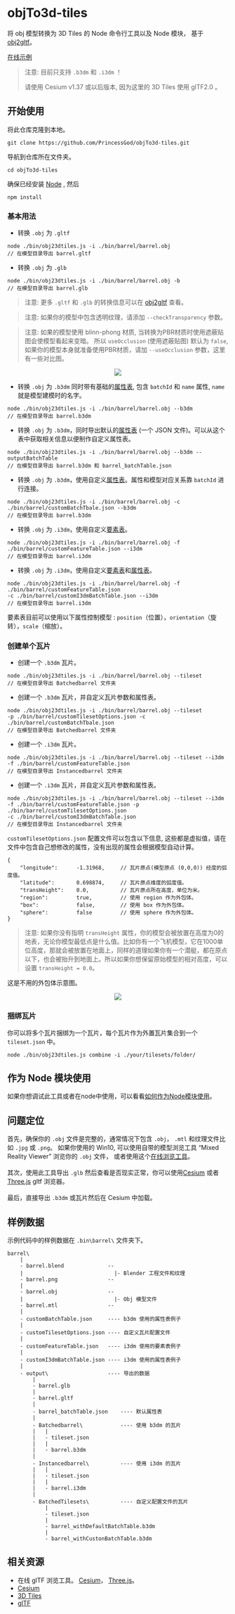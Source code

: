 # objTo3d-tiles
将 obj 模型转换为 3D Tiles 的 Node 命令行工具以及 Node 模块， 基于[obj2gltf](https://github.com/AnalyticalGraphicsInc/obj2gltf)。

[在线示例](https://princessgod.github.io/plc/batchedTileset.html)

>注意: 目前只支持 `.b3dm` 和 `.i3dm` ！
>
>请使用 Cesium v1.37 或以后版本, 因为这里的 3D Tiles 使用 glTF2.0 。

## 开始使用
将此仓库克隆到本地。

```
git clone https://github.com/PrincessGod/objTo3d-tiles.git
```

导航到仓库所在文件夹。

```
cd objTo3d-tiles
```

确保已经安装 [Node](https://nodejs.org/en/) , 然后

```
npm install
```

### 基本用法

* 转换 `.obj` 为 `.gltf`

```
node ./bin/obj23dtiles.js -i ./bin/barrel/barrel.obj
// 在模型目录导出 barrel.gltf 
```

* 转换 `.obj` 为 `.glb`

```
node ./bin/obj23dtiles.js -i ./bin/barrel/barrel.obj -b  
// 在模型目录导出 barrel.glb 
```

>注意: 更多 `.gltf` 和 `.glb` 的转换信息可以在 [obj2gltf](https://github.com/AnalyticalGraphicsInc/obj2gltf) 查看。

>注意: 如果你的模型中包含透明纹理，请添加 `--checkTransparency` 参数。

>注意: 如果的模型使用 blinn-phong 材质, 当转换为PBR材质时使用遮蔽贴图会使模型看起来变暗。
>所以 `useOcclusion` (使用遮蔽贴图) 默认为 `false`, 如果你的模型本身就准备使用PBR材质，请加 `--useOcclusion` 参数，这里有一些对比图。

<p align="center"><img src ="./pics/useOcclusion.png" /></p>


* 转换 `.obj` 为 `.b3dm` 同时带有基础的[属性表](https://github.com/AnalyticalGraphicsInc/3d-tiles/blob/master/TileFormats/BatchTable/README.md), 包含 `batchId` 和 `name` 属性, `name` 就是模型建模时的名字。

```
node ./bin/obj23dtiles.js -i ./bin/barrel/barrel.obj --b3dm
// 在模型目录导出 barrel.b3dm 
```

* 转换 `.obj` 为 `.b3dm`，同时导出默认的[属性表](https://github.com/AnalyticalGraphicsInc/3d-tiles/blob/master/TileFormats/BatchTable/README.md) (一个 JSON 文件)。可以从这个表中获取相关信息以便制作自定义属性表。

```
node ./bin/obj23dtiles.js -i ./bin/barrel/barrel.obj --b3dm --outputBatchTable
// 在模型目录导出 barrel.b3dm 和 barrel_batchTable.json
```

* 转换 `.obj` 为 `.b3dm`，使用自定义[属性表](https://github.com/AnalyticalGraphicsInc/3d-tiles/blob/master/TileFormats/BatchTable/README.md)。属性和模型对应关系靠 `batchId` 进行连接。

```
node ./bin/obj23dtiles.js -i ./bin/barrel/barrel.obj -c ./bin/barrel/customBatchTbale.json --b3dm
// 在模型目录导出 barrel.b3dm
```

* 转换 `.obj` 为 `.i3dm`，使用自定义[要素表](https://github.com/AnalyticalGraphicsInc/3d-tiles/blob/master/TileFormats/Instanced3DModel/README.md#feature-table)。

```
node ./bin/obj23dtiles.js -i ./bin/barrel/barrel.obj -f ./bin/barrel/customFeatureTable.json --i3dm
// 在模型目录导出 barrel.i3dm
```

* 转换 `.obj` 为 `.i3dm`，使用自定义[要素表](https://github.com/AnalyticalGraphicsInc/3d-tiles/blob/master/TileFormats/Instanced3DModel/README.md#feature-table)和[属性表](https://github.com/AnalyticalGraphicsInc/3d-tiles/blob/master/TileFormats/Instanced3DModel/README.md#batch-table)。

```
node ./bin/obj23dtiles.js -i ./bin/barrel/barrel.obj -f ./bin/barrel/customFeatureTable.json
-c ./bin/barrel/customI3dmBatchTable.json --i3dm
// 在模型目录导出 barrel.i3dm
```

要素表目前可以使用以下属性控制模型 : `position`（位置），`orientation`（旋转），`scale`（缩放）。


### 创建单个瓦片

* 创建一个 `.b3dm` 瓦片。

```
node ./bin/obj23dtiles.js -i ./bin/barrel/barrel.obj --tileset
// 在模型目录导出 Batchedbarrel 文件夹
```

* 创建一个 `.b3dm` 瓦片，并自定义瓦片参数和属性表。

```
node ./bin/obj23dtiles.js -i ./bin/barrel/barrel.obj --tileset 
-p ./bin/barrel/customTilesetOptions.json -c ./bin/barrel/customBatchTbale.json
// 在模型目录导出 Batchedbarrel 文件夹
```

* 创建一个 `.i3dm` 瓦片。

```
node ./bin/obj23dtiles.js -i ./bin/barrel/barrel.obj --tileset --i3dm
-f ./bin/barrel/customFeatureTable.json
// 在模型目录导出 Instancedbarrel 文件夹
```

* 创建一个 `.i3dm` 瓦片，并自定义瓦片参数和属性表。

```
node ./bin/obj23dtiles.js -i ./bin/barrel/barrel.obj --tileset --i3dm
-f ./bin/barrel/customFeatureTable.json -p ./bin/barrel/customTilesetOptions.json
-c ./bin/barrel/customI3dmBatchTable.json
// 在模型目录导出 Instancedbarrel 文件夹
```

`customTilesetOptions.json` 配置文件可以包含以下信息, 这些都是虚拟值，请在文件中包含自己想修改的属性，没有出现的属性会根据模型自动计算。
```
{
    "longitude":      -1.31968,     // 瓦片原点(模型原点 (0,0,0)) 经度的弧度值。
    "latitude":       0.698874,     // 瓦片原点维度的弧度值。
    "transHeight":    0.0,          // 瓦片原点所在高度，单位为米。
    "region":         true,         // 使用 region 作为外包体。
    "box":            false,        // 使用 box 作为外包体。
    "sphere":         false         // 使用 sphere 作为外包体。
}
```
>注意: 如果你没有指明 `transHeight` 属性，你的模型会被放置在高度为0的地表，无论你模型最低点是什么值。比如你有一个飞机模型，它在1000单位高度，那就会被放置在地面上，同样的道理如果你有一个潜艇，都在原点以下，也会被抬升到地面上。所以如果你想保留原始模型的相对高度，可以设置 `transHeight = 0.0`。

这是不用的外包体示意图。
<p align="center"><img src ="./pics/boundingvolume.png" /></p>

### 捆绑瓦片
你可以将多个瓦片捆绑为一个瓦片，每个瓦片作为外置瓦片集合到一个 `tileset.json` 中。

```
node ./bin/obj23dtiles.js combine -i ./your/tilesets/folder/
```

## 作为 Node 模块使用
如果你想调试此工具或者在node中使用，可以看看[如何作为Node模块使用](NODEUSAGE.md)。


## 问题定位
首先，确保你的 `.obj` 文件是完整的，通常情况下包含 `.obj`， `.mtl` 和纹理文件比如 `.jpg` 或 `.png`。
如果你使用的 Win10, 可以使用自带的模型浏览工具 “Mixed Reality Viewer” 浏览你的 `.obj` 文件，
或者使用这个[在线浏览工具](https://3dviewer.net/)。
<br />
<br />
其次，使用此工具导出 `.glb` 然后查看是否现实正常，你可以使用[Cesium](https://www.virtualgis.io/gltfviewer/) 或者 [Three.js](https://gltf-viewer.donmccurdy.com/) gltf 浏览器。
<br />
<br />
最后，直接导出 `.b3dm` 或瓦片然后在 Cesium 中加载。

## 样例数据
示例代码中的样例数据在 `.bin\barrel\` 文件夹下。

```
barrel\
    |
    - barrel.blend              --
    |                             |- Blender 工程文件和纹理
    - barrel.png                --
    |
    - barrel.obj                --
    |                             |- Obj 模型文件
    - barrel.mtl                --
    |
    - customBatchTable.json     ---- b3dm 使用的属性表例子
    |
    - customTilesetOptions.json ---- 自定义瓦片配置文件
    |
    - customFeatureTable.json   ---- i3dm 使用的要素表例子
    |
    - customI3dmBatchTable.json ---- i3dm 使用的属性表例子
    |
    - output\                   ---- 导出的数据
        |
        - barrel.glb
        |
        - barrel.gltf
        |
        - barrel_batchTable.json    ---- 默认属性表
        |
        - Batchedbarrel\            ---- 使用 b3dm 的瓦片
        |   |
        |   - tileset.json
        |   |
        |   - barrel.b3dm
        |
        - Instancedbarrel\          ---- 使用 i3dm 的瓦片
        |   |
        |   - tileset.json
        |   |
        |   - barrel.i3dm
        |
        - BatchedTilesets\          ---- 自定义配置文件的瓦片
            |
            - tileset.json
            |
            - barrel_withDefaultBatchTable.b3dm
            |
            - barrel_withCustonBatchTable.b3dm
```

## 相关资源
* 在线 glTF 浏览工具。 [Cesium](https://www.virtualgis.io/gltfviewer/)， [Three.js](https://gltf-viewer.donmccurdy.com/)。
* [Cesium](https://github.com/AnalyticalGraphicsInc/cesium)
* [3D Tiles](https://github.com/AnalyticalGraphicsInc/3d-tiles)
* [glTF](https://github.com/KhronosGroup/glTF)
